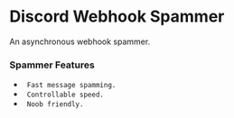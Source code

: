 # Discord Webhook Spammer
An asynchronous webhook spammer.
### Spammer Features
* ` Fast message spamming.`
* ` Controllable speed.`
* ` Noob friendly.`
